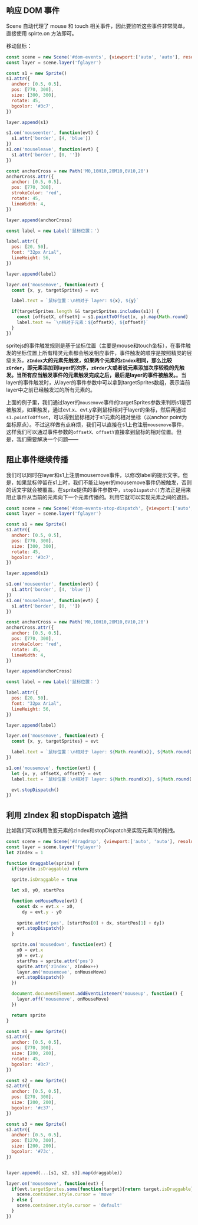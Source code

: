 ## 响应 DOM 事件

Scene 自动代理了 mouse 和 touch 相关事件，因此要监听这些事件非常简单，直接使用 spirte.on 方法即可。

移动鼠标：

<div id="dom-events" class="sprite-container"></div>

```js
const scene = new Scene('#dom-events', {viewport:['auto', 'auto'], resolution: [1540, 600]})
const layer = scene.layer('fglayer')

const s1 = new Sprite()
s1.attr({
  anchor: [0.5, 0.5],
  pos: [770, 300],
  size: [300, 300],
  rotate: 45,
  bgcolor: '#3c7',
})

layer.append(s1)

s1.on('mouseenter', function(evt) {
  s1.attr('border', [4, 'blue'])
})
s1.on('mouseleave', function(evt) {
  s1.attr('border', [0, ''])
})

const anchorCross = new Path('M0,10H10,20M10,0V10,20')
anchorCross.attr({
  anchor: [0.5, 0.5],
  pos: [770, 300],
  strokeColor: 'red',
  rotate: 45,
  lineWidth: 4,
})

layer.append(anchorCross)

const label = new Label('鼠标位置：')

label.attr({
  pos: [20, 50],
  font: "32px Arial",
  lineHeight: 56,
})

layer.append(label)

layer.on('mousemove', function(evt) {
  const {x, y, targetSprites} = evt

  label.text = `鼠标位置：\n相对于 layer: ${x}, ${y}`

  if(targetSprites.length && targetSprites.includes(s1)) {
    const [offsetX, offsetY] = s1.pointToOffset(x, y).map(Math.round)
    label.text += `\n相对于元素：${offsetX}, ${offsetY}` 
  }
})
```

spritejs的事件触发规则是基于坐标位置（主要是mouse和touch坐标），在事件触发的坐标位置上所有精灵元素都会触发相应事件，事件触发的顺序是按照精灵的层级关系，**`zIndex`大的元素先触发，如果两个元素的`zIndex`相同，那么比较`zOrder`，即元素添加到layer的次序，`zOrder`大或者说元素添加次序较晚的先触发。当所有应当触发事件的元素触发完成之后，最后是layer的事件被触发。**。当layer的事件触发时，从layer的事件参数中可以拿到targetSprites数组，表示当前layer中之前已经触发过的所有元素的。

上面的例子里，我们通过layer的`mousemove`事件的targetSprites参数来判断s1是否被触发，如果触发，通过evt.x、evt.y拿到鼠标相对于layer的坐标，然后再通过`s1.pointToOffset`，可以得到鼠标相对于s1元素的相对坐标（以anchor point为坐标原点）。不过这样做有点麻烦，我们可以直接在s1上也注册`mousemove`事件，这样我们可以通过事件参数的`offsetX、offsetY`直接拿到鼠标的相对位置。但是，我们需要解决一个问题——

## 阻止事件继续传播

我们可以同时在layer和s1上注册mousemove事件，以修改label的提示文字。但是，如果鼠标停留在s1上时，我们不能让layer的mousemove事件仍被触发，否则的话文字就会被覆盖。在sprite提供的事件参数中，`stopDispatch()`方法正是用来阻止事件从当前的元素向下一个元素传播的。利用它就可以实现元素之间的遮挡。

<div id="dom-events-stop-dispatch" class="sprite-container"></div>

```js
const scene = new Scene('#dom-events-stop-dispatch', {viewport:['auto', 'auto'], resolution: [1540, 600]})
const layer = scene.layer('fglayer')

const s1 = new Sprite()
s1.attr({
  anchor: [0.5, 0.5],
  pos: [770, 300],
  size: [300, 300],
  rotate: 45,
  bgcolor: '#3c7',
})

layer.append(s1)

s1.on('mouseenter', function(evt) {
  s1.attr('border', [4, 'blue'])
})
s1.on('mouseleave', function(evt) {
  s1.attr('border', [0, ''])
})

const anchorCross = new Path('M0,10H10,20M10,0V10,20')
anchorCross.attr({
  anchor: [0.5, 0.5],
  pos: [770, 300],
  strokeColor: 'red',
  rotate: 45,
  lineWidth: 4,
})

layer.append(anchorCross)

const label = new Label('鼠标位置：')

label.attr({
  pos: [20, 50],
  font: "32px Arial",
  lineHeight: 56,
})

layer.append(label)

layer.on('mousemove', function(evt) {
  const {x, y, targetSprites} = evt

  label.text = `鼠标位置：\n相对于 layer: ${Math.round(x)}, ${Math.round(y)}`
})

s1.on('mousemove', function(evt) {
  let {x, y, offsetX, offsetY} = evt
  label.text = `鼠标位置：\n相对于 layer: ${Math.round(x)}, ${Math.round(y)}\n相对于元素：${Math.round(offsetX)}, ${Math.round(offsetY)}` 

  evt.stopDispatch()
})
```

## 利用 zIndex 和 stopDispatch 遮挡

比如我们可以利用改变元素的zIndex和stopDispatch来实现元素间的拖拽。

<div id="dragdrop" class="sprite-container"></div>

```js
const scene = new Scene('#dragdrop', {viewport:['auto', 'auto'], resolution: [1540, 600]})
const layer = scene.layer('fglayer')
let zIndex = 1

function draggable(sprite) {
  if(sprite.isDraggable) return
  
  sprite.isDraggable = true

  let x0, y0, startPos

  function onMouseMove(evt) {
    const dx = evt.x - x0,
      dy = evt.y - y0
    
    sprite.attr('pos', [startPos[0] + dx, startPos[1] + dy])
    evt.stopDispatch()
  }

  sprite.on('mousedown', function(evt) {
    x0 = evt.x
    y0 = evt.y
    startPos = sprite.attr('pos')
    sprite.attr('zIndex', zIndex++)
    layer.on('mousemove', onMouseMove)
    evt.stopDispatch()
  })

  document.documentElement.addEventListener('mouseup', function() {
    layer.off('mousemove', onMouseMove)
  })

  return sprite
}

const s1 = new Sprite()
s1.attr({
  anchor: [0.5, 0.5],
  pos: [770, 300],
  size: [200, 200],
  rotate: 45,
  bgcolor: '#3c7',
})

const s2 = new Sprite()
s2.attr({
  anchor: [0.5, 0.5],
  pos: [270, 300],
  size: [200, 200],
  bgcolor: '#c37',
})

const s3 = new Sprite()
s3.attr({
  anchor: [0.5, 0.5],
  pos: [1270, 300],
  size: [200, 200],
  bgcolor: '#73c',
})


layer.append(...[s1, s2, s3].map(draggable))

layer.on('mousemove', function(evt) {
  if(evt.targetSprites.some(function(target){return target.isDraggable})){
    scene.container.style.cursor = 'move'
  } else {
    scene.container.style.cursor = 'default'
  }
})
```


<script>
const {Scene, Layer, Sprite, Label, Path, Group} = spritejs

;(function(){
  const scene = new Scene('#dom-events', {viewport:['auto', 'auto'], resolution: [1540, 600]})
  const layer = scene.layer('fglayer')

  const s1 = new Sprite()
  s1.attr({
    anchor: [0.5, 0.5],
    pos: [770, 300],
    size: [300, 300],
    rotate: 45,
    bgcolor: '#3c7',
  })

  layer.append(s1)

  s1.on('mouseenter', function(evt) {
    s1.attr('border', [4, 'blue'])
  })
  s1.on('mouseleave', function(evt) {
    s1.attr('border', [0, ''])
  })

  const anchorCross = new Path('M0,10H10,20M10,0V10,20')
  anchorCross.attr({
    anchor: [0.5, 0.5],
    pos: [770, 300],
    strokeColor: 'red',
    rotate: 45,
    lineWidth: 4,
  })

  layer.append(anchorCross)

  const label = new Label('鼠标位置：')

  label.attr({
    pos: [20, 50],
    font: "32px Arial",
    lineHeight: 56,
  })

  layer.append(label)

  layer.on('mousemove', function(evt) {
    const {x, y, targetSprites} = evt

    label.text = `鼠标位置：\n相对于 layer: ${Math.round(x)}, ${Math.round(y)}`

    if(targetSprites.length && targetSprites.includes(s1)) {
      const [offsetX, offsetY] = s1.pointToOffset(x, y).map(Math.round)
      label.text += `\n相对于元素：${offsetX}, ${offsetY}` 
    }
  })
}())

;(function(){
  const scene = new Scene('#dom-events-stop-dispatch', {viewport:['auto', 'auto'], resolution: [1540, 600]})
  const layer = scene.layer('fglayer')

  const s1 = new Sprite()
  s1.attr({
    anchor: [0.5, 0.5],
    pos: [770, 300],
    size: [300, 300],
    rotate: 45,
    bgcolor: '#3c7',
  })

  layer.append(s1)

  s1.on('mouseenter', function(evt) {
    s1.attr('border', [4, 'blue'])
  })
  s1.on('mouseleave', function(evt) {
    s1.attr('border', [0, ''])
  })

  const anchorCross = new Path('M0,10H10,20M10,0V10,20')
  anchorCross.attr({
    anchor: [0.5, 0.5],
    pos: [770, 300],
    strokeColor: 'red',
    rotate: 45,
    lineWidth: 4,
  })

  layer.append(anchorCross)

  const label = new Label('鼠标位置：')

  label.attr({
    pos: [20, 50],
    font: "32px Arial",
    lineHeight: 56,
  })

  layer.append(label)

  layer.on('mousemove', function(evt) {
    const {x, y, targetSprites} = evt

    label.text = `鼠标位置：\n相对于 layer: ${Math.round(x)}, ${Math.round(y)}`
  })

  s1.on('mousemove', function(evt) {
    let {x, y, offsetX, offsetY} = evt
    label.text = `鼠标位置：\n相对于 layer: ${Math.round(x)}, ${Math.round(y)}\n相对于元素：${Math.round(offsetX)}, ${Math.round(offsetY)}` 

    evt.stopDispatch()
  })
}())

;(function(){
  const scene = new Scene('#dragdrop', {viewport:['auto', 'auto'], resolution: [1540, 600]})
  const layer = scene.layer('fglayer')
  let zIndex = 1

  function draggable(sprite) {
    if(sprite.isDraggable) return
    
    sprite.isDraggable = true

    let x0, y0, startPos

    function onMouseMove(evt) {
      const dx = evt.x - x0,
        dy = evt.y - y0
      
      sprite.attr('pos', [startPos[0] + dx, startPos[1] + dy])
      evt.stopDispatch()
    }

    sprite.on('mousedown', function(evt) {
      x0 = evt.x
      y0 = evt.y
      startPos = sprite.attr('pos')
      sprite.attr('zIndex', zIndex++)
      layer.on('mousemove', onMouseMove)
      evt.stopDispatch()
    })

    document.documentElement.addEventListener('mouseup', function() {
      layer.off('mousemove', onMouseMove)
    })

    return sprite
  }

  const s1 = new Sprite()
  s1.attr({
    anchor: [0.5, 0.5],
    pos: [770, 300],
    size: [200, 200],
    rotate: 45,
    bgcolor: '#3c7',
  })

  const s2 = new Sprite()
  s2.attr({
    anchor: [0.5, 0.5],
    pos: [270, 300],
    size: [200, 200],
    bgcolor: '#c37',
  })

  const s3 = new Sprite()
  s3.attr({
    anchor: [0.5, 0.5],
    pos: [1270, 300],
    size: [200, 200],
    bgcolor: '#73c',
  })


  layer.append(...[s1, s2, s3].map(draggable))

  layer.on('mousemove', function(evt) {
    if(evt.targetSprites.some(function(target){return target.isDraggable})){
      scene.container.style.cursor = 'move'
    } else {
      scene.container.style.cursor = 'default'
    }
  })

}())
</script>
